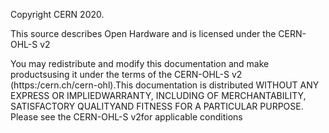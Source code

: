 Copyright CERN 2020.

This source describes Open Hardware and is licensed under the CERN-OHL-S v2

You   may   redistribute   and   modify   this   documentation   and   make   productsusing   it   under   the   terms   of   the   CERN-OHL-S   v2   (https:/cern.ch/cern-ohl).This   documentation   is   distributed   WITHOUT   ANY   EXPRESS   OR   IMPLIEDWARRANTY,   INCLUDING   OF   MERCHANTABILITY,   SATISFACTORY   QUALITYAND FITNESS FOR A PARTICULAR PURPOSE. Please see the CERN-OHL-S v2for applicable conditions
